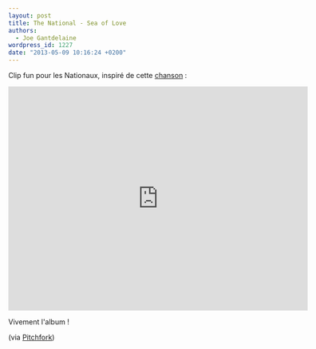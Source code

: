 ```yaml
---
layout: post
title: The National - Sea of Love
authors:
  - Joe Gantdelaine
wordpress_id: 1227
date: "2013-05-09 10:16:24 +0200"
---
```


Clip fun pour les Nationaux, inspiré de cette
[chanson](http://www.youtube.com/watch?v=FyCsJAj69sc) :

<iframe width="600" height="450" src="http://www.youtube.com/embed/yIWmRbHDhGw" frameborder="0" allowfullscreen></iframe>

Vivement l'album !

(via
[Pitchfork](http://pitchfork.com/news/50660-watch-the-video-for-the-nationals-sea-of-love/))
